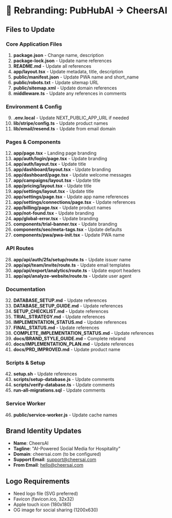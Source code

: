 # 🎉 Rebranding: PubHubAI → CheersAI

## Files to Update

### Core Application Files
1. **package.json** - Change name, description
2. **package-lock.json** - Update name references
3. **README.md** - Update all references
4. **app/layout.tsx** - Update metadata, title, description
5. **public/manifest.json** - Update PWA name and short_name
6. **public/robots.txt** - Update sitemap URL
7. **public/sitemap.xml** - Update domain references
8. **middleware.ts** - Update any references in comments

### Environment & Config
9. **.env.local** - Update NEXT_PUBLIC_APP_URL if needed
10. **lib/stripe/config.ts** - Update product names
11. **lib/email/resend.ts** - Update from email domain

### Pages & Components
12. **app/page.tsx** - Landing page branding
13. **app/auth/login/page.tsx** - Update branding
14. **app/auth/layout.tsx** - Update title
15. **app/dashboard/layout.tsx** - Update branding
16. **app/dashboard/page.tsx** - Update welcome messages
17. **app/campaigns/layout.tsx** - Update title
18. **app/pricing/layout.tsx** - Update title
19. **app/settings/layout.tsx** - Update title
20. **app/settings/page.tsx** - Update app name references
21. **app/settings/connections/page.tsx** - Update references
22. **app/billing/page.tsx** - Update product names
23. **app/not-found.tsx** - Update branding
24. **app/global-error.tsx** - Update branding
25. **components/trial-banner.tsx** - Update branding
26. **components/seo/meta-tags.tsx** - Update defaults
27. **components/pwa/pwa-init.tsx** - Update PWA name

### API Routes
28. **app/api/auth/2fa/setup/route.ts** - Update issuer name
29. **app/api/team/invite/route.ts** - Update email templates
30. **app/api/export/analytics/route.ts** - Update export headers
31. **app/api/analyze-website/route.ts** - Update user agent

### Documentation
32. **DATABASE_SETUP.md** - Update references
33. **DATABASE_SETUP_GUIDE.md** - Update references
34. **SETUP_CHECKLIST.md** - Update references
35. **TRIAL_STRATEGY.md** - Update references
36. **IMPLEMENTATION_STATUS.md** - Update references
37. **FINAL_STATUS.md** - Update references
38. **COMPLETE_IMPLEMENTATION_STATUS.md** - Update references
39. **docs/BRAND_STYLE_GUIDE.md** - Complete rebrand
40. **docs/IMPLEMENTATION_PLAN.md** - Update references
41. **docs/PRD_IMPROVED.md** - Update product name

### Scripts & Setup
42. **setup.sh** - Update references
43. **scripts/setup-database.js** - Update comments
44. **scripts/verify-database.ts** - Update comments
45. **run-all-migrations.sql** - Update comments

### Service Worker
46. **public/service-worker.js** - Update cache names

## Brand Identity Updates
- **Name**: CheersAI
- **Tagline**: "AI-Powered Social Media for Hospitality"
- **Domain**: cheersai.com (to be configured)
- **Support Email**: support@cheersai.com
- **From Email**: hello@cheersai.com

## Logo Requirements
- Need logo file (SVG preferred)
- Favicon (favicon.ico, 32x32)
- Apple touch icon (180x180)
- OG image for social sharing (1200x630)